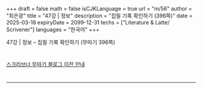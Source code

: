 +++
draft = false
math = false
isCJKLanguage = true
url = "m/56"
author = "최은광"
title = "47강 | 정보"
description = "집필 기록 확인하기 (396쪽)"
date = 2025-03-18
expiryDate = 2099-12-31
techs = ["Literature & Latte/ Scrivener"]
languages = "한국어"
+++

47강 | 정보 – 집필 기록 확인하기 (무따기 396쪽)

<!--more--> 

#

[스크리브너 무따기 블로그 이전 안내](../../docs/scrivener/newsroom/scrivener-notice-01/)

#

---

#



#